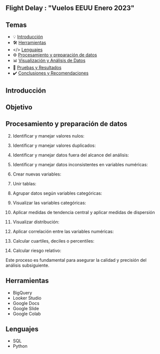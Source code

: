## Flight  Delay : "Vuelos EEUU Enero 2023" 



## Temas

- :bulb: [Introducción](#introducción)
- :hammer_and_wrench: [Herramientas](#herramientas)
- </> [Lenguajes](#lenguajes)
- :gear: [Procesamiento y preparación de datos](#procesamiento-y-preparación-de-datos)
- :bar_chart: [Visualización y Análisis de Datos](/Visualizacion/README.md)
- :bookmark: [Pruebas y Resultados](/Google%20_colab/README.md)
- :heavy_check_mark: [Conclusiones y Recomendaciones](/Presentacion/README.md)

## Introducción

## Objetivo



   
## Procesamiento y preparación de datos



2. Identificar y manejar valores nulos:






3. Identificar y manejar valores duplicados:


4. Identificar y manejar datos fuera del alcance del análisis:




5. Identificar y manejar datos inconsistentes en variables numéricas:



6. Crear nuevas variables:



7. Unir tablas:


8. Agrupar datos según variables categóricas:



9. Visualizar las variables categóricas:



10. Aplicar medidas de tendencia central y aplicar medidas de dispersión



11. Visualizar distribución:


12. Aplicar correlación entre las variables numéricas:


13. Calcular cuartiles, deciles o percentiles:


14. Calcular riesgo relativo: 



Este proceso es fundamental para asegurar la calidad y precisión del análisis subsiguiente.

## Herramientas

* BigQuery
* Looker Studio
* Google Docs
* Google Slide
* Google Colab

## Lenguajes

* SQL
* Python



